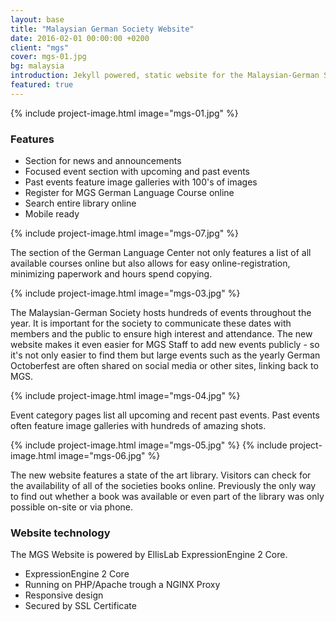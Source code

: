 ```yaml
---
layout: base
title: "Malaysian German Society Website"
date: 2016-02-01 00:00:00 +0200
client: "mgs"
cover: mgs-01.jpg
bg: malaysia
introduction: Jekyll powered, static website for the Malaysian-German Society in Penang.
featured: true
---
```


{% include project-image.html image="mgs-01.jpg" %}

### Features

- Section for news and announcements
- Focused event section with upcoming and past events
- Past events feature image galleries with 100's of images
- Register for MGS German Language Course online
- Search entire library online
- Mobile ready

{% include project-image.html image="mgs-07.jpg" %}

The section of the German Language Center not only features a list of all available courses online but also allows for easy online-registration, minimizing paperwork and hours spend copying.

{% include project-image.html image="mgs-03.jpg" %}

The Malaysian-German Society hosts hundreds of events throughout the year. It is important for the society to communicate these dates with members and the public to ensure high interest and attendance. The new website makes it even easier for MGS Staff to add new events publicly - so it's not only easier to find them but large events such as the yearly German Octoberfest are often shared on social media or other sites, linking back to MGS.

{% include project-image.html image="mgs-04.jpg" %}

Event category pages list all upcoming and recent past events. Past events often feature image galleries with hundreds of amazing shots.

{% include project-image.html image="mgs-05.jpg" %}
{% include project-image.html image="mgs-06.jpg" %}

The new website features a state of the art library. Visitors can check for the availability of all of the societies books online. Previously the only way to find out whether a book was available or even part of the library was only possible on-site or via phone.

### Website technology

The MGS Website is powered by EllisLab ExpressionEngine 2 Core.

- ExpressionEngine 2 Core
- Running on PHP/Apache trough a NGINX Proxy
- Responsive design
- Secured by SSL Certificate
